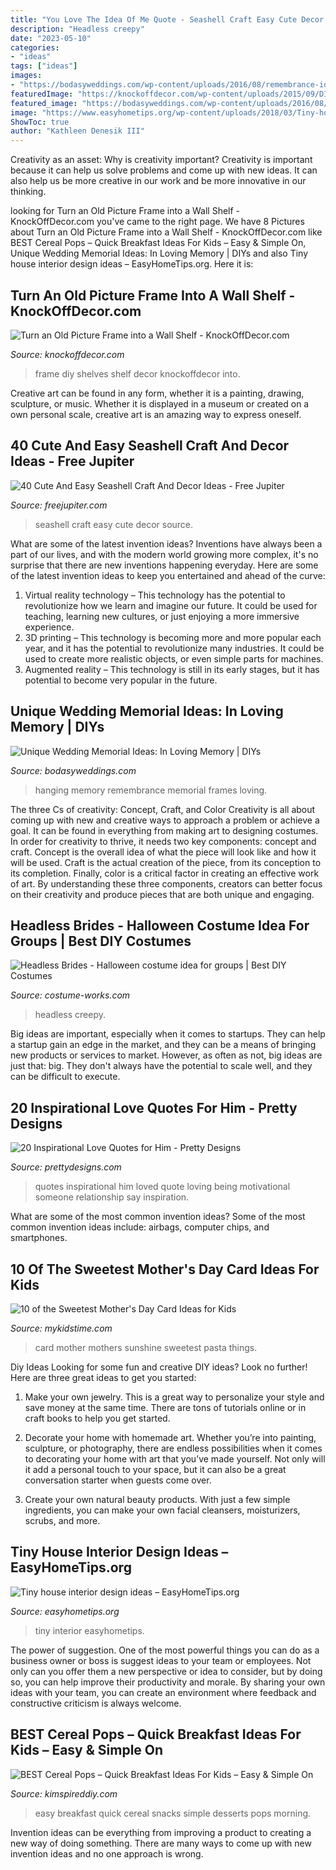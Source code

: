 ```yaml
---
title: "You Love The Idea Of Me Quote - Seashell Craft Easy Cute Decor Source"
description: "Headless creepy"
date: "2023-05-10"
categories:
- "ideas"
tags: ["ideas"]
images:
- "https://bodasyweddings.com/wp-content/uploads/2016/08/remembrance-ideas.jpg"
featuredImage: "https://knockoffdecor.com/wp-content/uploads/2015/09/DIY-Wall-Decor-DIY-Frame-Shelves1.jpg"
featured_image: "https://bodasyweddings.com/wp-content/uploads/2016/08/remembrance-ideas.jpg"
image: "https://www.easyhometips.org/wp-content/uploads/2018/03/Tiny-house-interior-design-ideas-1.png"
ShowToc: true
author: "Kathleen Denesik III"
---
```



Creativity as an asset: Why is creativity important?
Creativity is important because it can help us solve problems and come up with new ideas. It can also help us be more creative in our work and be more innovative in our thinking.

	

		
looking for Turn an Old Picture Frame into a Wall Shelf - KnockOffDecor.com you've came to the right page. We have 8 Pictures about Turn an Old Picture Frame into a Wall Shelf - KnockOffDecor.com like BEST Cereal Pops – Quick Breakfast Ideas For Kids – Easy &amp; Simple On, Unique Wedding Memorial Ideas: In Loving Memory | DIYs and also Tiny house interior design ideas – EasyHomeTips.org. Here it is:
		
    
## Turn An Old Picture Frame Into A Wall Shelf - KnockOffDecor.com

<img loading=lazy src="https://knockoffdecor.com/wp-content/uploads/2015/09/DIY-Wall-Decor-DIY-Frame-Shelves1.jpg" onerror="this.onerror=null;this.src='https://tse4.mm.bing.net/th?id=OIP.JnLw5ucwf73esL9k8V29JQHaLp&amp;pid=15.1';" alt="Turn an Old Picture Frame into a Wall Shelf - KnockOffDecor.com">

_Source: knockoffdecor.com_

>frame diy shelves shelf decor knockoffdecor into. 

	

Creative art can be found in any form, whether it is a painting, drawing, sculpture, or music. Whether it is displayed in a museum or created on a own personal scale, creative art is an amazing way to express oneself.

    
## 40 Cute And Easy Seashell Craft And Decor Ideas - Free Jupiter

<img loading=lazy src="http://www.freejupiter.com/wp-content/uploads/2018/08/Cute-And-Easy-Seashell-Craft-And-Decor-Ideas-35.jpg" onerror="this.onerror=null;this.src='https://tse1.mm.bing.net/th?id=OIP.ddBrH6d1ivItTs-BZ8q3PgHaMW&amp;pid=15.1';" alt="40 Cute And Easy Seashell Craft And Decor Ideas - Free Jupiter">

_Source: freejupiter.com_

>seashell craft easy cute decor source. 

	

What are some of the latest invention ideas?
Inventions have always been a part of our lives, and with the modern world growing more complex, it's no surprise that there are new inventions happening everyday. Here are some of the latest invention ideas to keep you entertained and ahead of the curve: 
1. Virtual reality technology – This technology has the potential to revolutionize how we learn and imagine our future. It could be used for teaching, learning new cultures, or just enjoying a more immersive experience. 
2. 3D printing – This technology is becoming more and more popular each year, and it has the potential to revolutionize many industries. It could be used to create more realistic objects, or even simple parts for machines. 
3. Augmented reality – This technology is still in its early stages, but it has potential to become very popular in the future.

    
## Unique Wedding Memorial Ideas: In Loving Memory | DIYs

<img loading=lazy src="https://bodasyweddings.com/wp-content/uploads/2016/08/remembrance-ideas.jpg" onerror="this.onerror=null;this.src='https://tse4.mm.bing.net/th?id=OIP.8Reby0oEH9XSniZ-8cdxaQHaLG&amp;pid=15.1';" alt="Unique Wedding Memorial Ideas: In Loving Memory | DIYs">

_Source: bodasyweddings.com_

>hanging memory remembrance memorial frames loving. 

	

The three Cs of creativity: Concept, Craft, and Color
Creativity is all about coming up with new and creative ways to approach a problem or achieve a goal. It can be found in everything from making art to designing costumes. In order for creativity to thrive, it needs two key components: concept and craft. Concept is the overall idea of what the piece will look like and how it will be used. Craft is the actual creation of the piece, from its conception to its completion. Finally, color is a critical factor in creating an effective work of art. By understanding these three components, creators can better focus on their creativity and produce pieces that are both unique and engaging.

    
## Headless Brides - Halloween Costume Idea For Groups | Best DIY Costumes

<img loading=lazy src="https://photos.costume-works.com/full/headless_brides.jpg" onerror="this.onerror=null;this.src='https://tse2.mm.bing.net/th?id=OIP.36mCZJkzOJEJjwXdDGry_wHaNu&amp;pid=15.1';" alt="Headless Brides - Halloween costume idea for groups | Best DIY Costumes">

_Source: costume-works.com_

>headless creepy. 

	

Big ideas are important, especially when it comes to startups. They can help a startup gain an edge in the market, and they can be a means of bringing new products or services to market. However, as often as not, big ideas are just that: big. They don't always have the potential to scale well, and they can be difficult to execute.

    
## 20 Inspirational Love Quotes For Him - Pretty Designs

<img loading=lazy src="http://www.prettydesigns.com/wp-content/uploads/2015/09/20-inspirational-love-quotes-for-him2.jpg" onerror="this.onerror=null;this.src='https://tse2.mm.bing.net/th?id=OIP.mytcs5ADUsvRZ8_Snk8lCgHaLF&amp;pid=15.1';" alt="20 Inspirational Love Quotes for Him - Pretty Designs">

_Source: prettydesigns.com_

>quotes inspirational him loved quote loving being motivational someone relationship say inspiration. 

	

What are some of the most common invention ideas?
Some of the most common invention ideas include: airbags, computer chips, and smartphones.

    
## 10 Of The Sweetest Mother&#039;s Day Card Ideas For Kids

<img loading=lazy src="https://www.mykidstime.com/wp-content/uploads/2015/02/sunshine-pasta-card.jpg" onerror="this.onerror=null;this.src='https://tse1.mm.bing.net/th?id=OIP.jnIcsNLUbaeXsL2L_k4CYAAAAA&amp;pid=15.1';" alt="10 of the Sweetest Mother&#039;s Day Card Ideas for Kids">

_Source: mykidstime.com_

>card mother mothers sunshine sweetest pasta things. 

	

Diy Ideas
Looking for some fun and creative DIY ideas? Look no further! Here are three great ideas to get you started:
1. Make your own jewelry. This is a great way to personalize your style and save money at the same time. There are tons of tutorials online or in craft books to help you get started.

2. Decorate your home with homemade art. Whether you’re into painting, sculpture, or photography, there are endless possibilities when it comes to decorating your home with art that you’ve made yourself. Not only will it add a personal touch to your space, but it can also be a great conversation starter when guests come over.

3. Create your own natural beauty products. With just a few simple ingredients, you can make your own facial cleansers, moisturizers, scrubs, and more.

    
## Tiny House Interior Design Ideas – EasyHomeTips.org

<img loading=lazy src="https://www.easyhometips.org/wp-content/uploads/2018/03/Tiny-house-interior-design-ideas-1.png" onerror="this.onerror=null;this.src='https://tse4.mm.bing.net/th?id=OIP.c_49FXm2qdiR4qkX7FgedwHaJ3&amp;pid=15.1';" alt="Tiny house interior design ideas – EasyHomeTips.org">

_Source: easyhometips.org_

>tiny interior easyhometips. 

	

The power of suggestion.
One of the most powerful things you can do as a business owner or boss is suggest ideas to your team or employees. Not only can you offer them a new perspective or idea to consider, but by doing so, you can help improve their productivity and morale. By sharing your own ideas with your team, you can create an environment where feedback and constructive criticism is always welcome.

    
## BEST Cereal Pops – Quick Breakfast Ideas For Kids – Easy &amp; Simple On

<img loading=lazy src="https://kimspireddiy.com/wp-content/uploads/2020/02/double-chocolate-cereal-pops-1-1.jpg" onerror="this.onerror=null;this.src='https://tse4.mm.bing.net/th?id=OIP.CkwNuIOzkgzK7nZHdJzCIwHaLH&amp;pid=15.1';" alt="BEST Cereal Pops – Quick Breakfast Ideas For Kids – Easy &amp; Simple On">

_Source: kimspireddiy.com_

>easy breakfast quick cereal snacks simple desserts pops morning. 

	

Invention ideas can be everything from improving a product to creating a new way of doing something. There are many ways to come up with new invention ideas and no one approach is wrong.

